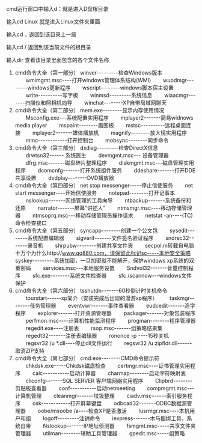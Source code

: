 cmd运行窗口中输入d：就是进入D盘根目录

输入cd Linux 就是进入Linux文件夹里面

输入cd .. 返回到该目录上一级

输入cd / 返回到该当前文件的根目录

输入dir 查看该目录里面包含的各个文件名称

1. cmd命令大全（第一部分）
     winver---------检查Windows版本 
        　　wmimgmt.msc----打开windows管理体系结构(WMI) 
        　　wupdmgr--------windows更新程序 
        　　wscript--------windows脚本宿主设置 
        　　write----------写字板 
        　　winmsd---------系统信息 
        　　wiaacmgr-------扫描仪和照相机向导 
        　　winchat--------XP自带局域网聊天
2. cmd命令大全（第二部分）
     mem.exe--------显示内存使用情况 
        　　Msconfig.exe---系统配置实用程序 
        　　mplayer2-------简易widnows media player 
        　　mspaint--------画图板 
        　　mstsc----------远程桌面连接 
        　　mplayer2-------媒体播放机 
        　　magnify--------放大镜实用程序 
        　　mmc------------打开控制台 
        　　mobsync--------同步命令
3. cmd命令大全（第三部分）
     dxdiag---------检查DirectX信息 
        　　drwtsn32------ 系统医生 
        　　devmgmt.msc--- 设备管理器 
        　　dfrg.msc-------磁盘碎片整理程序 
        　　diskmgmt.msc---磁盘管理实用程序 
        　　dcomcnfg-------打开系统组件服务 
        　　ddeshare-------打开DDE共享设置 
        　　dvdplay--------DVD播放器
4. cmd命令大全（第四部分）
     net stop messenger-----停止信使服务 
        　　net start messenger----开始信使服务 
        　　notepad--------打开记事本 
        　　nslookup-------网络管理的工具向导 
        　　ntbackup-------系统备份和还原 
        　　narrator-------屏幕“讲述人” 
        　　ntmsmgr.msc----移动存储管理器 
        　　ntmsoprq.msc---移动存储管理员操作请求 
        　　netstat -an----(TC)命令检查接口
5. cmd命令大全（第五部分）
     syncapp--------创建一个公文包 
        　　sysedit--------系统配置编辑器 
        　　sigverif-------文件签名验证程序 
        　　sndrec32-------录音机 
        　　shrpubw--------创建共享文件夹 
        　　secpol.m转载自电脑十万个为什么http://www.qq880.com，请保留此标记sc-----本地安全策略 
        　　syskey---------系统加密，一旦加密就不能解开，保护windows xp系统的双重密码 
        　　services.msc---本地服务设置 
        　　Sndvol32-------音量控制程序 
        　　sfc.exe--------系统文件检查器 
        　　sfc /scannow---windows文件保护
6. cmd命令大全（第六部分）
     tsshutdn-------60秒倒计时关机命令 
        　　tourstart------xp简介（安装完成后出现的漫游xp程序） 
        　　taskmgr--------任务管理器 
        　　eventvwr-------事件查看器 
        　　eudcedit-------造字程序 
        　　explorer-------打开资源管理器 
        　　packager-------对象包装程序 
        　　perfmon.msc----计算机性能监测程序 
        　　progman--------程序管理器 
        　　regedit.exe----注册表 
        　　rsop.msc-------组策略结果集 
        　　regedt32-------注册表编辑器 
        　　rononce -p ----15秒关机 
        　　regsvr32 /u *.dll----停止dll文件运行 
        　　regsvr32 /u zipfldr.dll------取消ZIP支持
7. cmd命令大全（第七部分）
     cmd.exe--------CMD命令提示符 
        　　chkdsk.exe-----Chkdsk磁盘检查 
        　　certmgr.msc----证书管理实用程序 
        　　calc-----------启动计算器 
        　　charmap--------启动字符映射表 
        　　cliconfg-------SQL SERVER 客户端网络实用程序 
        　　Clipbrd--------剪贴板查看器 
        　　conf-----------启动netmeeting 
        　　compmgmt.msc---计算机管理 
        　　cleanmgr-------垃圾整理 
        　　ciadv.msc------索引服务程序 
        　　osk------------打开屏幕键盘 
        　　odbcad32-------ODBC数据源管理器 
        　　oobe/msoobe /a----检查XP是否激活 
        　　lusrmgr.msc----本机用户和组 
        　　logoff---------注销命令 
        　　iexpress-------木马捆绑工具，系统自带 
        　　Nslookup-------IP地址侦测器 
        　　fsmgmt.msc-----共享文件夹管理器 
        　　utilman--------辅助工具管理器 
        　　gpedit.msc-----组策略